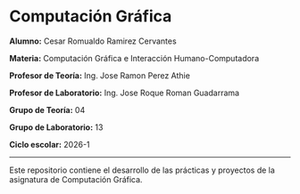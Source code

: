 # Computación Gráfica

**Alumno:** Cesar Romualdo Ramirez Cervantes  

**Materia:** Computación Gráfica e Interacción Humano-Computadora 

**Profesor de Teoría:** Ing. Jose Ramon Perez Athie

**Profesor de Laboratorio:** Ing. Jose Roque Roman Guadarrama 

**Grupo de Teoría:** 04

**Grupo de Laboratorio:** 13  

**Ciclo escolar:** 2026-1

---
Este repositorio contiene el desarrollo de las prácticas y proyectos de la asignatura de Computación Gráfica.
